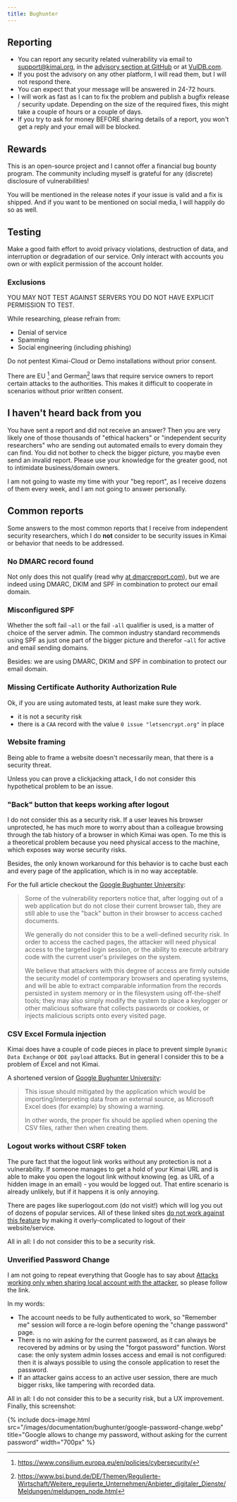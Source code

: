 ```yaml
---
title: Bughunter
---
```


## Reporting 

- You can report any security related vulnerability via email to [support@kimai.org](mailto:support@kimai.org), in the [advisory section at GitHub](https://github.com/kimai/kimai/security/advisories) or at [VulDB.com](https://vuldb.com/). 
- If you post the advisory on any other platform, I will read them, but I will not respond there.
- You can expect that your message will be answered in 24-72 hours.
- I will work as fast as I can to fix the problem and publish a bugfix release / security update. Depending on the size of the required fixes, this might take a couple of hours or a couple of days.
- If you try to ask for money BEFORE sharing details of a report, you won't get a reply and your email will be blocked.

## Rewards

This is an open-source project and I cannot offer a financial bug bounty program.
The community including myself is grateful for any (discrete) disclosure of vulnerabilities!

You will be mentioned in the release notes if your issue is valid and a fix is shipped. 
And if you want to be mentioned on social media, I will happily do so as well.

## Testing

Make a good faith effort to avoid privacy violations, destruction of data, and interruption or degradation of our service.
Only interact with accounts you own or with explicit permission of the account holder.

### Exclusions

YOU MAY NOT TEST AGAINST SERVERS YOU DO NOT HAVE EXPLICIT PERMISSION TO TEST.

While researching, please refrain from:

- Denial of service
- Spamming
- Social engineering (including phishing)

Do not pentest Kimai-Cloud or Demo installations without prior consent.

There are EU [^1] and German[^2] laws that require service owners to report certain attacks to the authorities.
This makes it difficult to cooperate in scenarios without prior written consent.

## I haven't heard back from you

You have sent a report and did not receive an answer?
Then you are very likely one of those thousands of "ethical hackers" or "independent security researchers" who are sending out automated emails to every domain they can find. 
You did not bother to check the bigger picture, you maybe even send an invalid report. Please use your knowledge for the greater good, not to intimidate business/domain owners. 

I am not going to waste my time with your "beg report", as I receive dozens of them every week, and I am not going to answer personally.

## Common reports

Some answers to the most common reports that I receive from independent security researchers, which I do **not** consider
to be security issues in Kimai or behavior that needs to be addressed.

### No DMARC record found

Not only does this not qualify (read why [at dmarcreport.com](https://dmarcreport.com/blog/no-dmarc-record-found-bug-bounty-is-a-beg-bounty/)), 
but we are indeed using DMARC, DKIM and SPF in combination to protect our email domain.

### Misconfigured SPF

Whether the soft fail `~all` or the fail `-all` qualifier is used, is a matter of choice of the server admin.
The common industry standard recommends using SPF as just one part of the bigger picture and therefor `~all` for active and email sending domains.

Besides: we are using DMARC, DKIM and SPF in combination to protect our email domain.

### Missing Certificate Authority Authorization Rule

Ok, if you are using automated tests, at least make sure they work.

- it is not a security risk
- there is a `CAA` record with the value `0 issue "letsencrypt.org"` in place

### Website framing

Being able to frame a website doesn't necessarily mean, that there is a security threat.

Unless you can prove a clickjacking attack, I do not consider this hypothetical problem to be an issue.

### "Back" button that keeps working after logout

I do not consider this as a security risk. If a user leaves his browser unprotected, he has much more to worry about than a colleague
browsing through the tab history of a browser in which Kimai was open. To me this is a theoretical problem because you need 
physical access to the machine, which exposes way worse security risks. 

Besides, the only known workaround for this behavior is to cache bust each and every page of the application, which is in no way acceptable.

For the full article checkout the [Google Bughunter University](https://bughunters.google.com/learn/invalid-reports/web-platform/navigation/6057503504465920/content-in-cache-after-logout):

> Some of the vulnerability reporters notice that, after logging out of a web application but do not close their current browser tab, they are still able to use the "back" button in their browser to access cached documents. 
>
> We generally do not consider this to be a well-defined security risk. In order to access the cached pages, the attacker will need physical access to the targeted login session, or the ability to execute arbitrary code with the current user's privileges on the system.
>
> We believe that attackers with this degree of access are firmly outside the security model of contemporary browsers and operating systems, and will be able to extract comparable information from the records persisted in system memory or in the filesystem using off-the-shelf tools; they may also simply modify the system to place a keylogger or other malicious software that collects passwords or cookies, or injects malicious scripts onto every visited page.

### CSV Excel Formula injection

Kimai does have a couple of code pieces in place to prevent simple `Dynamic Data Exchange` or `DDE payload` attacks. 
But in general I consider this to be a problem of Excel and not Kimai.

A shortened version of [Google Bughunter University](https://bughunters.google.com/learn/invalid-reports/google-products/4965108570390528/csv-formula-injection):

> This issue should mitigated by the application which would be importing/interpreting data from an external source, as Microsoft Excel does (for example) by showing a warning. 
> 
> In other words, the proper fix should be applied when opening the CSV files, rather then when creating them.

### Logout works without CSRF token

The pure fact that the logout link works without any protection is not a vulnerability.
If someone manages to get a hold of your Kimai URL and is able to make you open the logout link without knowing (eg. as URL of a hidden image in an email) - you would be logged out.
That entire scenario is already unlikely, but if it happens it is only annoying.

There are pages like superlogout.com (do not visit!) which will log you out of dozens of popular services.
All of these linked sites [do not work against this feature](https://bughunters.google.com/learn/invalid-reports/web-platform/csrf-clickjacking/5072689380982784) by making it overly-complicated to logout of their website/service.

All in all: I do not consider this to be a security risk.

### Unverified Password Change

I am not going to repeat everything that Google has to say about [Attacks working only when sharing local account with the attacker](https://bughunters.google.com/learn/invalid-reports/invalid-attack-scenarios/6576292268605440/attacks-working-only-when-sharing-local-account-with-the-attacker), 
so please follow the link. 

In my words: 
- The account needs to be fully authenticated to work, so "Remember me" session will force a re-login before opening the "change password" page.
- There is no win asking for the current password, as it can always be recovered by admins or by using the "forgot password" function. Worst case: the only system admin losses access and email is not configured: then it is always possible to using the console application to reset the password. 
- If an attacker gains access to an active user session, there are much bigger risks, like tampering with recorded data.

All in all: I do not consider this to be a security risk, but a UX improvement. Finally, this screenshot:

{% include docs-image.html src="/images/documentation/bughunter/google-password-change.webp" title="Google allows to change my password, without asking for the current password" width="700px" %}

[^1]: https://www.consilium.europa.eu/en/policies/cybersecurity/
[^2]: https://www.bsi.bund.de/DE/Themen/Regulierte-Wirtschaft/Weitere_regulierte_Unternehmen/Anbieter_digitaler_Dienste/Meldungen/meldungen_node.html
